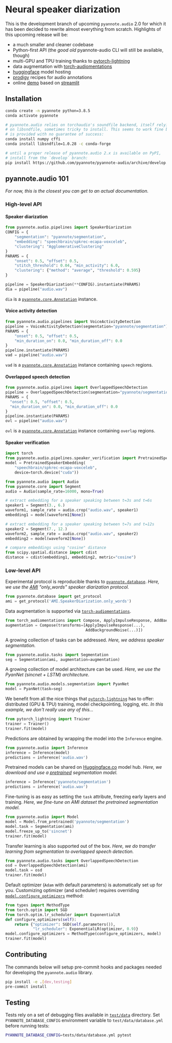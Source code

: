 # Neural speaker diarization

This is the development branch of upcoming `pyannote.audio` 2.0 for which it has been decided to rewrite almost everything from scratch.  Highlights of this upcoming release will be:

- a much smaller and cleaner codebase
- Python-first API (the *good old* pyannote-audio CLI will still be available, though)
- multi-GPU and TPU training thanks to [pytorch-lightning](https://pytorchlightning.ai/)
- data augmentation with [torch-audiomentations](https://github.com/asteroid-team/torch-audiomentations)
- [huggingface](https://huggingface.co/pyannote) model hosting
- [prodigy](https://prodi.gy) recipes for audio annotations
- online [demo](https://huggingface.co/spaces/pyannote/segmentation) based on [streamlit](https://www.streamlit.io)

## Installation

```bash
conda create -n pyannote python=3.8.5
conda activate pyannote

# pyannote.audio relies on torchaudio's soundfile backend, itself relying
# on libsndfile, sometimes tricky to install. This seems to work fine but
# is provided with no guarantee of success:
conda install numpy cffi
conda install libsndfile=1.0.28 -c conda-forge

# until a proper release of pyannote.audio 2.x is available on PyPI,
# install from the `develop` branch:
pip install https://github.com/pyannote/pyannote-audio/archive/develop.zip
```

## pyannote.audio 101

*For now, this is the closest you can get to an actual documentation.*

### High-level API

#### Speaker diarization

```python
from pyannote.audio.pipelines import SpeakerDiarization
CONFIG = {
    "segmentation": "pyannote/segmentation",
    "embedding": "speechbrain/spkrec-ecapa-voxceleb",
    "clustering": "AgglomerativeClustering"
}
PARAMS = {
    "onset": 0.5, "offset": 0.5,
    "stitch_threshold": 0.04, "min_activity": 6.0,
    "clustering": {"method": "average", "threshold": 0.595}
}

pipeline = SpeakerDiarization(**CONFIG).instantiate(PARAMS)
dia = pipeline("audio.wav")
```

`dia` is a [`pyannote.core.Annotation`](http://pyannote.github.io/pyannote-core/structure.html#annotation) instance.

#### Voice activity detection

```python
from pyannote.audio.pipelines import VoiceActivityDetection
pipeline = VoiceActivityDetection(segmentation="pyannote/segmentation")
PARAMS = {
    "onset": 0.5, "offset": 0.5,
    "min_duration_on": 0.0, "min_duration_off": 0.0
}
pipeline.instantiate(PARAMS)
vad = pipeline("audio.wav")
```

`vad` is a [`pyannote.core.Annotation`](http://pyannote.github.io/pyannote-core/structure.html#annotation) instance containing `speech` regions.


#### Overlapped speech detection

```python
from pyannote.audio.pipelines import OverlappedSpeechDetection
pipeline = OverlappedSpeechDetection(segmentation="pyannote/segmentation")
PARAMS = {
  "onset": 0.5, "offset": 0.5,
  "min_duration_on": 0.0, "min_duration_off": 0.0
}
pipeline.instantiate(PARAMS)
ovl = pipeline("audio.wav")
```

`ovl` is a [`pyannote.core.Annotation`](http://pyannote.github.io/pyannote-core/structure.html#annotation) instance containing `overlap` regions.

#### Speaker verification

```python
import torch
from pyannote.audio.pipelines.speaker_verification import PretrainedSpeakerEmbedding
model = PretrainedSpeakerEmbedding(
    "speechbrain/spkrec-ecapa-voxceleb",
    device=torch.device("cuda"))

from pyannote.audio import Audio
from pyannote.core import Segment
audio = Audio(sample_rate=16000, mono=True)

# extract embedding for a speaker speaking between t=3s and t=6s
speaker1 = Segment(3., 6.)
waveform1, sample_rate = audio.crop("audio.wav", speaker1)
embedding1 = model(waveform1[None])

# extract embedding for a speaker speaking between t=7s and t=12s
speaker2 = Segment(7., 12.)
waveform2, sample_rate = audio.crop("audio.wav", speaker2)
embedding2 = model(waveform2[None])

# compare embeddings using "cosine" distance
from scipy.spatial.distance import cdist
distance = cdist(embedding1, embedding2, metric="cosine")
```

### Low-level API

Experimental protocol is reproducible thanks to [`pyannote.database`](https://github.com/pyannote/pyannote-database).
*Here, we use the [AMI](https://github.com/pyannote/AMI-diarization-setup) "only_words" speaker diarization protocol.*

```python
from pyannote.database import get_protocol
ami = get_protocol('AMI.SpeakerDiarization.only_words')
```

Data augmentation is supported via [`torch-audiomentations`](https://github.com/asteroid-team/torch-audiomentations).

```python
from torch_audiomentations import Compose, ApplyImpulseResponse, AddBackgroundNoise
augmentation = Compose(transforms=[ApplyImpulseResponse(...),
                                   AddBackgroundNoise(...)])
```

A growing collection of tasks can be addressed.
*Here, we address speaker segmentation.*

```python
from pyannote.audio.tasks import Segmentation
seg = Segmentation(ami, augmentation=augmentation)
```

A growing collection of model architecture can be used.
*Here, we use the PyanNet (sincnet + LSTM) architecture.*

```python
from pyannote.audio.models.segmentation import PyanNet
model = PyanNet(task=seg)
```

We benefit from all the nice things that [`pytorch-lightning`](https://www.pytorchlightning.ai/) has to offer:  distributed (GPU & TPU) training, model checkpointing, logging, etc.
*In this example, we don't really use any of this...*

```python
from pytorch_lightning import Trainer
trainer = Trainer()
trainer.fit(model)
```

Predictions are obtained by wrapping the model into the `Inference` engine.

```python
from pyannote.audio import Inference
inference = Inference(model)
predictions = inference('audio.wav')
```

Pretrained models can be shared on [Huggingface.co](https://huggingface.co/pyannote) model hub.
*Here, we download and use a [pretrained](https://huggingface.co/pyannote/segmentation) segmentation model.*

```python
inference = Inference('pyannote/segmentation')
predictions = inference('audio.wav')
```

Fine-tuning is as easy as setting the `task` attribute, freezing early layers and training.
*Here, we fine-tune on AMI dataset the pretrained segmentation model.*

```python
from pyannote.audio import Model
model = Model.from_pretrained('pyannote/segmentation')
model.task = Segmentation(ami)
model.freeze_up_to('sincnet')
trainer.fit(model)
```

Transfer learning is also supported out of the box.
*Here, we do transfer learning from segmentation to overlapped speech detection.*

```python
from pyannote.audio.tasks import OverlappedSpeechDetection
osd = OverlappedSpeechDetection(ami)
model.task = osd
trainer.fit(model)
```

Default optimizer (`Adam` with default parameters) is automatically set up for you.  Customizing optimizer (and scheduler) requires overriding [`model.configure_optimizers`](https://pytorch-lightning.readthedocs.io/en/stable/api/pytorch_lightning.core.lightning.html#pytorch_lightning.core.lightning.LightningModule.configure_optimizers) method:

```python
from types import MethodType
from torch.optim import SGD
from torch.optim.lr_scheduler import ExponentialLR
def configure_optimizers(self):
    return {"optimizer": SGD(self.parameters()),
            "lr_scheduler": ExponentialLR(optimizer, 0.9)}
model.configure_optimizers = MethodType(configure_optimizers, model)
trainer.fit(model)
```

## Contributing

The commands below will setup pre-commit hooks and packages needed for developing the `pyannote.audio` library.

```bash
pip install -e .[dev,testing]
pre-commit install
```

## Testing

Tests rely on a set of debugging files available in [`test/data`](test/data) directory.
Set `PYANNOTE_DATABASE_CONFIG` environment variable to `test/data/database.yml` before running tests:

```bash
PYANNOTE_DATABASE_CONFIG=tests/data/database.yml pytest
```

